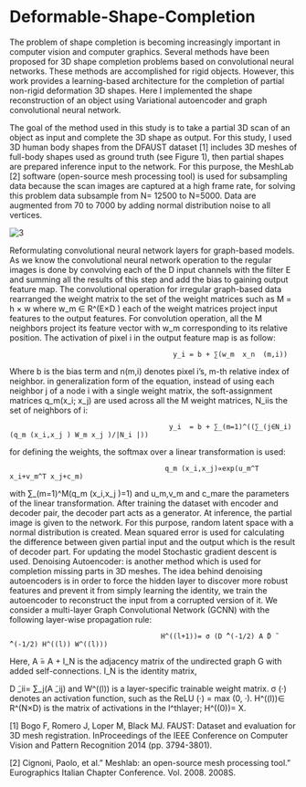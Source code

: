 # Deformable-Shape-Completion
  The problem of shape completion is becoming increasingly important in computer vision and computer graphics. Several methods have been proposed for 3D shape completion problems based on convolutional neural networks. These methods are accomplished for rigid objects. However, this work provides a learning-based architecture for the completion of partial non-rigid deformation 3D shapes. Here I implemented the shape reconstruction of an object using Variational autoencoder and graph convolutional neural network. 


  The goal of the method used in this study is to take a partial 3D scan of an object as input and complete the 3D shape as output. For this study, I used 3D human body shapes from the DFAUST dataset [1] includes 3D meshes of full-body shapes used as ground truth (see Figure 1), then partial shapes are prepared inference input to the network. For this purpose, the MeshLab [2] software (open-source mesh processing tool) is used for subsampling data because the scan images are captured at a high frame rate, for solving this problem data subsample from N= 12500 to N=5000. Data are augmented from 70 to 7000 by adding normal distribution noise to all vertices.
  
  ![3](https://user-images.githubusercontent.com/34914017/107974700-069c9700-6fc8-11eb-8fb6-e8c250141dd6.jpg)
  
  
  
  
  
  Reformulating convolutional neural network layers for graph-based models. As we know the convolutional neural network operation to the regular images is done by convolving each of the D input channels with the filter E and summing all the results of this step and add the bias to gaining output feature map. The convolutional operation for irregular graph-based data rearranged the weight matrix to the set of the weight matrices such as M = h × w where w_m ∈ R^(E×D ) each of the weight matrices project input features to the output features. For convolution operation, all the M neighbors project its feature vector with w_m corresponding to its relative position. The activation of pixel i in the output feature map is as follow:
  
                                            y_i = b + ∑(w_m  x_n  (m,i))  
                                                   
                                                   
Where b is the bias term and n(m,i) denotes pixel i’s, m-th relative index of neighbor. in generalization form of the equation, instead of using each neighbor j of a node i with a single weight matrix, the soft-assignment matrices q_m(x_i; x_j) are used across all the M weight matrices, N_iis the set of neighbors of i:

                                           y_i  = b + ∑_(m=1)^((∑_(j∈N_i)(q_m (x_i,x_j ) W_m x_j )/|N_i |))		             
                                                   
for defining the weights, the softmax over a linear transformation is used:

                                          q_m (x_i,x_j)∝exp⁡(u_m^T x_i+v_m^T x_j+c_m)			                               
                                                   
with ∑_(m=1)^M(q_m (x_i,x_j )=1)  and u_m,v_m and c_mare the parameters of the linear transformation. After training the dataset with encoder and decoder pair, the decoder part acts as a generator. At inference, the partial image is given to the network. For this purpose, random latent space with a normal distribution is created. Mean squared error is used for calculating the difference between given partial input and the output which is the result of decoder part. For updating the model Stochastic gradient descent is used.
Denoising Autoencoder: is another method which is used for completion missing parts in 3D meshes. The idea behind denoising autoencoders is in order to force the hidden layer to discover more robust features and prevent it from simply learning the identity, we train the autoencoder to reconstruct the input from a corrupted version of it. We consider a multi-layer Graph Convolutional Network (GCNN) with the following layer-wise propagation rule:

                                         H^((l+1))= σ (D ̃^(-1/2) A ̃D ̃^(-1/2) H^((l)) W^((l)))			    
                                                      
Here, A ̃= A + I_N is the adjacency matrix of the undirected graph G with added self-connections. I_N is the identity matrix, 

D ̃_ii= ∑_j(A ̃_ij) and W^((l)) is a layer-specific trainable weight matrix. σ (·) denotes an activation function, such as the ReLU (·) = max (0, ·). H^((l))∈ R^(N×D) is the matrix of activations in the l^thlayer; H^((0))= X. 








  
  
[1] Bogo F, Romero J, Loper M, Black MJ. FAUST: Dataset and evaluation for 3D mesh registration. InProceedings
of the IEEE Conference on Computer Vision and Pattern Recognition 2014 (pp. 3794-3801).

[2] Cignoni, Paolo, et al.” Meshlab: an open-source mesh processing tool.” Eurographics Italian Chapter Conference.
Vol. 2008. 2008S.
  

